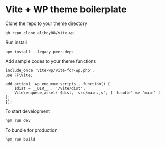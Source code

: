 <h1>Vite + WP theme boilerplate</h1>

Clone the repo to your theme directory
```
gh repo clone aliboy08/vite-wp
```

Run install
```
npm install --legacy-peer-deps
```


Add sample codes to your theme functions
```
include_once 'vite-wp/vite-for-wp.php';
use FF\Vite;

add_action( 'wp_enqueue_scripts', function() {
    $dist = __DIR__ . '/vite/dist';
    Vite\enqueue_asset( $dist, 'src/main.js', [ 'handle' => 'main' ] );
});
```

To start development
```
npm run dev
```


To bundle for production
```
npm run build
```
